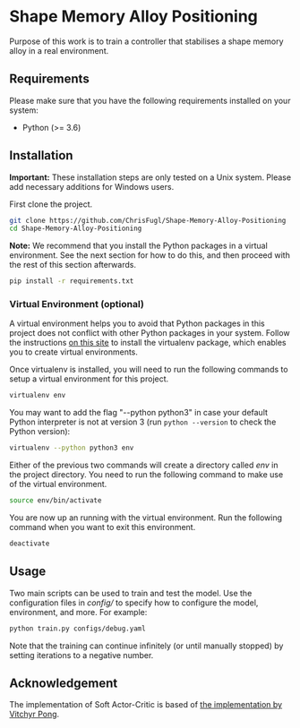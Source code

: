 # Shape Memory Alloy Positioning
Purpose of this work is to train a controller that stabilises a shape memory alloy in a real environment.

## Requirements
Please make sure that you have the following requirements installed on your system:

* Python (>= 3.6)

## Installation
**Important:** These installation steps are only tested on a Unix system. Please add necessary additions for Windows users.

First clone the project.

``` sh
git clone https://github.com/ChrisFugl/Shape-Memory-Alloy-Positioning
cd Shape-Memory-Alloy-Positioning
```

**Note:** We recommend that you install the Python packages in a virtual environment. See the next section for how to do this, and then proceed with the rest of this section afterwards.

``` sh
pip install -r requirements.txt
```

### Virtual Environment (optional)
A virtual environment helps you to avoid that Python packages in this project does not conflict with other Python packages in your system. Follow the instructions [on this site](https://virtualenv.pypa.io/en/stable/installation/) to install the virtualenv package, which enables you to create virtual environments.

Once virtualenv is installed, you will need to run the following commands to setup a virtual environment for this project.

``` sh
virtualenv env
```

You may want to add the flag "--python python3" in case your default Python interpreter is not at version 3 (run ```python --version``` to check the Python version):

``` sh
virtualenv --python python3 env
```

Either of the previous two commands will create a directory called *env* in the project directory. You need to run the following command to make use of the virtual environment.

``` sh
source env/bin/activate
```

You are now up an running with the virtual environment. Run the following command when you want to exit this environment.

``` sh
deactivate
```

## Usage
Two main scripts can be used to train and test the model. Use the configuration files in *config/* to specify how to configure the model, environment, and more. For example:

``` sh
python train.py configs/debug.yaml
```

Note that the training can continue infinitely (or until manually stopped) by setting iterations to a negative number.

## Acknowledgement
The implementation of Soft Actor-Critic is based of [the implementation by Vitchyr Pong](https://github.com/vitchyr/rlkit).
